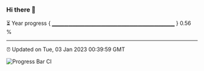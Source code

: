 ### Hi there 👋

⏳ Year progress { ▁▁▁▁▁▁▁▁▁▁▁▁▁▁▁▁▁▁▁▁▁▁▁▁▁▁▁▁▁▁ } 0.56 %

---

⏰ Updated on Tue, 03 Jan 2023 00:39:59 GMT

![Progress Bar CI](https://github.com/Shyam-Makwana/GitHub-Actions-Demo/workflows/Progress%20Bar%20CI/badge.svg)
